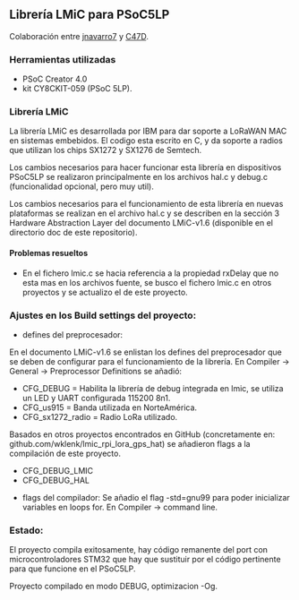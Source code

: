 ## Librería LMiC para PSoC5LP

Colaboración entre [jnavarro7](https://github.com/jnavarro7) y [C47D](https://github.com/C47D).

### Herramientas utilizadas
- PSoC Creator 4.0
- kit CY8CKIT-059 (PSoC 5LP).


### Librería LMiC

La librería LMiC es desarrollada por IBM para dar soporte a LoRaWAN MAC en sistemas embebidos. El codigo esta escrito en C, y da soporte a radios que utilizan los chips SX1272 y SX1276 de Semtech.

Los cambios necesarios para hacer funcionar esta librería en dispositivos PSoC5LP se realizaron principalmente en los archivos hal.c y debug.c (funcionalidad opcional, pero muy util).

Los cambios necesarios para el funcionamiento de esta librería en nuevas plataformas se realizan en el archivo hal.c y se describen en la sección 3 Hardware Abstraction Layer del documento LMiC-v1.6 (disponible en el directorio doc de este repositorio).


#### Problemas resueltos
* En el fichero lmic.c se hacia referencia a la propiedad rxDelay
que no esta mas en los archivos fuente, se busco el fichero
lmic.c en otros proyectos y se actualizo el de este proyecto.


### Ajustes en los Build settings del proyecto:

* defines del preprocesador:

En el documento LMiC-v1.6 se enlistan los defines del preprocesador que se deben de configurar para el funcionamiento de la librería.
En Compiler -> General -> Preprocessor Definitions se añadió:
- CFG_DEBUG = Habilita la librería de debug integrada en lmic, se utiliza un LED y UART configurada 115200 8n1.
- CFG_us915 = Banda utilizada en NorteAmérica.
- CFG_sx1272_radio = Radio LoRa utilizado.


Basados en otros proyectos encontrados en GitHub (concretamente en:
github.com/wklenk/lmic_rpi_lora_gps_hat) se añadieron flags a la
compilación de este proyecto.
- CFG_DEBUG_LMIC
- CFG_DEBUG_HAL


* flags del compilador:
Se añadio el flag -std=gnu99 para poder inicializar variables en loops for. En Compiler -> command line.


### Estado:

El proyecto compila exitosamente, hay código remanente del port con
microcontroladores STM32 que hay que sustituir por el código pertinente
para que funcione en el PSoC5LP.

Proyecto compilado en modo DEBUG, optimizacion -Og.
